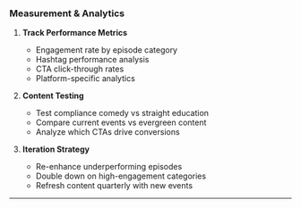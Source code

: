 ### Measurement & Analytics

1. **Track Performance Metrics**
   - Engagement rate by episode category
   - Hashtag performance analysis
   - CTA click-through rates
   - Platform-specific analytics

2. **Content Testing**
   - Test compliance comedy vs straight education
   - Compare current events vs evergreen content
   - Analyze which CTAs drive conversions

3. **Iteration Strategy**
   - Re-enhance underperforming episodes
   - Double down on high-engagement categories
   - Refresh content quarterly with new events

---
